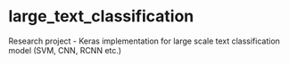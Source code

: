 # large_text_classification
Research project - Keras implementation for large scale text classification model (SVM, CNN, RCNN etc.)

